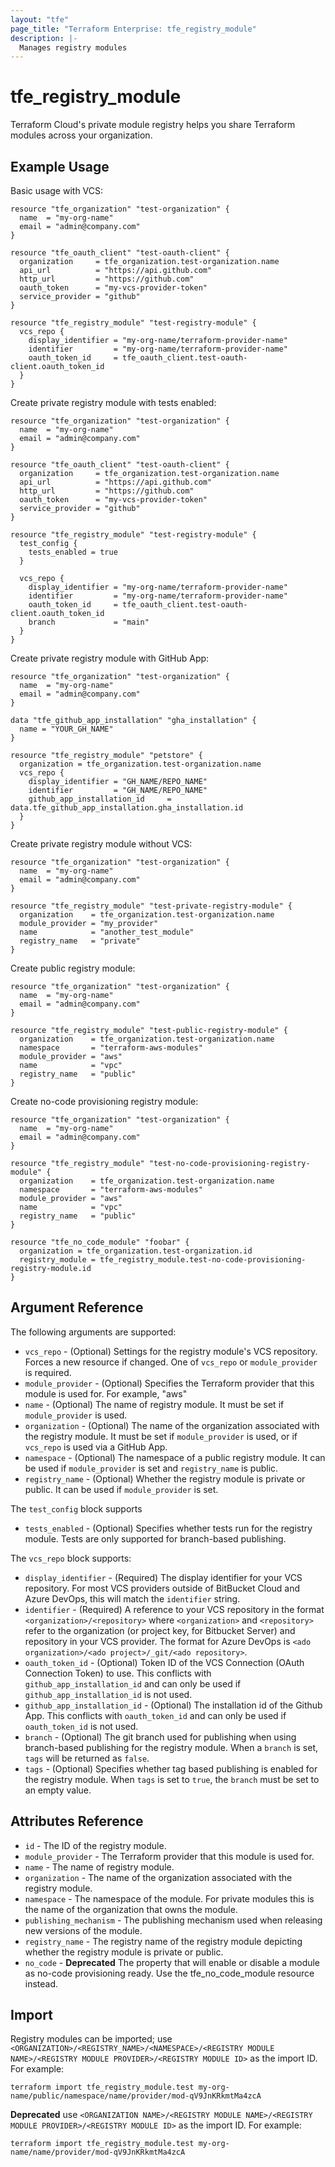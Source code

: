 ```yaml
---
layout: "tfe"
page_title: "Terraform Enterprise: tfe_registry_module"
description: |-
  Manages registry modules
---
```


# tfe_registry_module

Terraform Cloud's private module registry helps you share Terraform modules across your organization.

## Example Usage

Basic usage with VCS:

```hcl
resource "tfe_organization" "test-organization" {
  name  = "my-org-name"
  email = "admin@company.com"
}

resource "tfe_oauth_client" "test-oauth-client" {
  organization     = tfe_organization.test-organization.name
  api_url          = "https://api.github.com"
  http_url         = "https://github.com"
  oauth_token      = "my-vcs-provider-token"
  service_provider = "github"
}

resource "tfe_registry_module" "test-registry-module" {
  vcs_repo {
    display_identifier = "my-org-name/terraform-provider-name"
    identifier         = "my-org-name/terraform-provider-name"
    oauth_token_id     = tfe_oauth_client.test-oauth-client.oauth_token_id
  }
}
```

Create private registry module with tests enabled:

```hcl
resource "tfe_organization" "test-organization" {
  name  = "my-org-name"
  email = "admin@company.com"
}

resource "tfe_oauth_client" "test-oauth-client" {
  organization     = tfe_organization.test-organization.name
  api_url          = "https://api.github.com"
  http_url         = "https://github.com"
  oauth_token      = "my-vcs-provider-token"
  service_provider = "github"
}

resource "tfe_registry_module" "test-registry-module" {
  test_config {
    tests_enabled = true
  }

  vcs_repo {
    display_identifier = "my-org-name/terraform-provider-name"
    identifier         = "my-org-name/terraform-provider-name"
    oauth_token_id     = tfe_oauth_client.test-oauth-client.oauth_token_id
    branch             = "main"
  }
}
```

Create private registry module with GitHub App:

```hcl
resource "tfe_organization" "test-organization" {
  name  = "my-org-name"
  email = "admin@company.com"
}

data "tfe_github_app_installation" "gha_installation" {
  name = "YOUR_GH_NAME"
}

resource "tfe_registry_module" "petstore" {
  organization = tfe_organization.test-organization.name
  vcs_repo {
    display_identifier = "GH_NAME/REPO_NAME"
    identifier         = "GH_NAME/REPO_NAME"
    github_app_installation_id     = data.tfe_github_app_installation.gha_installation.id
  }
}
```

Create private registry module without VCS:

```hcl
resource "tfe_organization" "test-organization" {
  name  = "my-org-name"
  email = "admin@company.com"
}

resource "tfe_registry_module" "test-private-registry-module" {
  organization    = tfe_organization.test-organization.name
  module_provider = "my_provider"
  name            = "another_test_module"
  registry_name   = "private"
}
```

Create public registry module:

```hcl
resource "tfe_organization" "test-organization" {
  name  = "my-org-name"
  email = "admin@company.com"
}

resource "tfe_registry_module" "test-public-registry-module" {
  organization    = tfe_organization.test-organization.name
  namespace       = "terraform-aws-modules"
  module_provider = "aws"
  name            = "vpc"
  registry_name   = "public"
}
```

Create no-code provisioning registry module:

```hcl
resource "tfe_organization" "test-organization" {
  name  = "my-org-name"
  email = "admin@company.com"
}

resource "tfe_registry_module" "test-no-code-provisioning-registry-module" {
  organization    = tfe_organization.test-organization.name
  namespace       = "terraform-aws-modules"
  module_provider = "aws"
  name            = "vpc"
  registry_name   = "public"
}

resource "tfe_no_code_module" "foobar" {
  organization = tfe_organization.test-organization.id
  registry_module = tfe_registry_module.test-no-code-provisioning-registry-module.id
}
```

## Argument Reference

The following arguments are supported:

* `vcs_repo` - (Optional) Settings for the registry module's VCS repository. Forces a
  new resource if changed. One of `vcs_repo` or `module_provider` is required.
* `module_provider` - (Optional) Specifies the Terraform provider that this module is used for. For example, "aws"
* `name` - (Optional) The name of registry module. It must be set if `module_provider` is used.
* `organization` - (Optional) The name of the organization associated with the registry module. It must be set if `module_provider` is used, or if `vcs_repo` is used via a GitHub App.
* `namespace` - (Optional) The namespace of a public registry module. It can be used if `module_provider` is set and `registry_name` is public.
* `registry_name` - (Optional) Whether the registry module is private or public. It can be used if `module_provider` is set.

The `test_config` block supports
* `tests_enabled` - (Optional) Specifies whether tests run for the registry module. Tests are only supported for branch-based publishing.

The `vcs_repo` block supports:

* `display_identifier` - (Required) The display identifier for your VCS repository.
  For most VCS providers outside of BitBucket Cloud and Azure DevOps, this will match the `identifier`
  string.
* `identifier` - (Required) A reference to your VCS repository in the format
  `<organization>/<repository>` where `<organization>` and `<repository>` refer to the organization (or project key, for Bitbucket Server)
  and repository in your VCS provider. The format for Azure DevOps is `<ado organization>/<ado project>/_git/<ado repository>`.
* `oauth_token_id` - (Optional) Token ID of the VCS Connection (OAuth Connection Token) to use. This conflicts with `github_app_installation_id` and can only be used if `github_app_installation_id` is not used.
* `github_app_installation_id` - (Optional) The installation id of the Github App. This conflicts with `oauth_token_id` and can only be used if `oauth_token_id` is not used.
* `branch` - (Optional) The git branch used for publishing when using branch-based publishing for the registry module. When a `branch` is set, `tags` will be returned as `false`.
* `tags` - (Optional) Specifies whether tag based publishing is enabled for the registry module. When `tags` is set to `true`, the `branch` must be set to an empty value.

## Attributes Reference

* `id` - The ID of the registry module.
* `module_provider` - The Terraform provider that this module is used for.
* `name` - The name of registry module.
* `organization` - The name of the organization associated with the registry module.
* `namespace` - The namespace of the module. For private modules this is the name of the organization that owns the module.
* `publishing_mechanism` - The publishing mechanism used when releasing new versions of the module.
* `registry_name` - The registry name of the registry module depicting whether the registry module is private or public.
* `no_code` - **Deprecated** The property that will enable or disable a module as no-code provisioning ready.
Use the tfe_no_code_module resource instead.

## Import

Registry modules can be imported; use `<ORGANIZATION>/<REGISTRY_NAME>/<NAMESPACE>/<REGISTRY MODULE NAME>/<REGISTRY MODULE PROVIDER>/<REGISTRY MODULE ID>` as the import ID. For example:

```shell
terraform import tfe_registry_module.test my-org-name/public/namespace/name/provider/mod-qV9JnKRkmtMa4zcA
```

**Deprecated** use `<ORGANIZATION NAME>/<REGISTRY MODULE NAME>/<REGISTRY MODULE PROVIDER>/<REGISTRY MODULE ID>` as the import ID. For example:

```shell
terraform import tfe_registry_module.test my-org-name/name/provider/mod-qV9JnKRkmtMa4zcA
```
